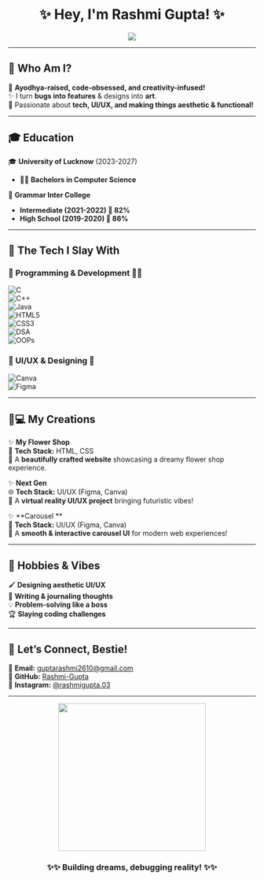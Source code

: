 <h1 align="center">✨ Hey, I'm Rashmi Gupta! ✨</h1>

<p align="center">
  <img src="https://readme-typing-svg.demolab.com?font=Fira+Code&size=22&pause=1000&color=F7A8B8&width=500&lines=💻+Developer+%7C+🎨+Designer+%7C+🚀+GenZ+Techie!;Code+like+a+boss+%7C+Design+like+a+queen;Making+magic+happen+with+C%2B%2B%2C+Java%2C+UI%2FUX!" />
</p>

---
## 🌸 Who Am I?  

🎀 **Ayodhya-raised, code-obsessed, and creativity-infused!**  
✨ I turn **bugs into features** & designs into **art**.  
💖 Passionate about **tech, UI/UX, and making things aesthetic & functional!**  

---

## 🎓 Education  

🎓 **University of Lucknow** (2023-2027)  
- 👩‍🎓 **Bachelors in Computer Science**  

🏫 **Grammar Inter College**  
- **Intermediate (2021-2022) 🎯 82%**  
- **High School (2019-2020) 🎯 86%**  

---

## 💅 The Tech I Slay With  

### **🚀 Programming & Development 👩‍💻**  
![C](https://img.shields.io/badge/C-00599C?style=for-the-badge&logo=c&logoColor=white)  
![C++](https://img.shields.io/badge/C++-00599C?style=for-the-badge&logo=c%2B%2B&logoColor=white)  
![Java](https://img.shields.io/badge/Java-007396?style=for-the-badge&logo=java&logoColor=white)  
![HTML5](https://img.shields.io/badge/HTML5-E34F26?style=for-the-badge&logo=html5&logoColor=white)  
![CSS3](https://img.shields.io/badge/CSS3-1572B6?style=for-the-badge&logo=css3&logoColor=white)  
![DSA](https://img.shields.io/badge/Data%20Structures%20&%20Algorithms-4CAF50?style=for-the-badge)  
![OOPs](https://img.shields.io/badge/Object%20Oriented%20Programming-FF6F00?style=for-the-badge)  

### **🎨 UI/UX & Designing 💖**  
![Canva](https://img.shields.io/badge/Canva-00C4CC?style=for-the-badge&logo=canva&logoColor=white)  
![Figma](https://img.shields.io/badge/Figma-0ACF83?style=for-the-badge&logo=figma&logoColor=white)  

---

## 🎨💻 My Creations  

✨ **My Flower Shop**  
🌸 **Tech Stack:** HTML, CSS  
🌷 A **beautifully crafted website** showcasing a dreamy flower shop experience.  

✨ **Next Gen**  
🌐 **Tech Stack:** UI/UX (Figma, Canva)  
🔮 A **virtual reality UI/UX project** bringing futuristic vibes!  

✨ **Carousel **  
📱 **Tech Stack:** UI/UX (Figma, Canva)  
🎠 A **smooth & interactive carousel UI** for modern web experiences!  

---

## 🎯 Hobbies & Vibes  

🖌️ **Designing aesthetic UI/UX**  
📝 **Writing & journaling thoughts**  
💡 **Problem-solving like a boss**  
🏆 **Slaying coding challenges**  

---

## 💌 Let’s Connect, Bestie!  

📩 **Email:** [guptarashmi2610@gmail.com](mailto:guptarashmi2610@gmail.com)  
🐙 **GitHub:** [Rashmi-Gupta](https://github.com/Rashmi-Gupta)  
📸 **Instagram:** [@rashmigupta.03](https://www.instagram.com/rashmigupta.03)  

---

<p align="center">
  <img src="https://media.tenor.com/ozXk_CN9m1cAAAAj/coding-girl-programmer.gif" width="300px">
</p>

<h3 align="center">✨✨ Building dreams, debugging reality! ✨✨</h3>

